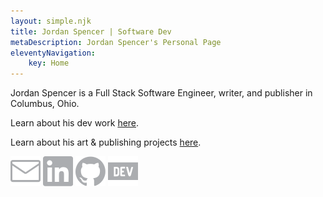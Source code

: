 ```yaml
---
layout: simple.njk
title: Jordan Spencer | Software Dev
metaDescription: Jordan Spencer's Personal Page
eleventyNavigation:
    key: Home
---
```

<div class="splash"><span class="semibold">Jordan Spencer</span> is a Full Stack Software Engineer, writer, and publisher in Columbus, Ohio.

<span class="splash-subs">Learn about his dev work <span class="semibold"><a href="/pages/about">here</a></span>.</span>

<span class="splash-subs">Learn about his art & publishing projects <span class="semibold"><a href="/pages/other">here</a></span>.</span></div>

<div class="center"><a title="Link to email" href="mailto:Jordan.S.Spencer@gmail.com"><img class="icon" src="/icons/mail.svg" alt="envelope icon"></a> <a title="Link to LinkedIn profile" href="https://www.linkedin.com/in/jordanspencercbus/" target="_blank"><img class="icon" src="/icons/linkedin.svg" alt="LinkedIn logo icon"></a> <a title="Link to GitHub profile" href="https://github.com/jsspen/" target="_blank"><img class="icon" src="/icons/github.svg" alt="GitHub logo icon"></a> <a title="Link to Dev.to profile" href="https://dev.to/jsspen" target="_blank"><img class="icon" src="/icons/devdotto.svg" alt="Dev.to logo icon"></a></div>

